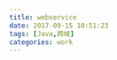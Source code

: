 ```yaml
---
title: webservice
date: 2017-09-15 10:51:23
tags: [Java,跨域]
categories: work
---
```

 





















